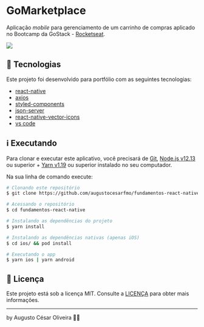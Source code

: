 # GoMarketplace

Aplicação _mobile_ para gerenciamento de um carrinho de compras aplicado no Bootcamp da GoStack - [Rocketseat](https://rocketseat.com.br/).

![](https://imgur.com/O8UW80B.png)

## 🚀 Tecnologias

Este projeto foi desenvolvido para portfólio com as seguintes tecnologias:

- [react-native](https://reactnative.dev/)
- [axios](https://github.com/axios/axios)
- [styled-components](https://styled-components.com/)
- [json-server](https://github.com/typicode/json-server)
- [react-native-vector-icons](https://github.com/oblador/react-native-vector-icons)
- [vs code][vc]

## ℹ️ Executando

Para clonar e executar este aplicativo, você precisará de [Git](https://git-scm.com), [Node.js v12.13][nodejs] ou superior + [Yarn v1.19][yarn] ou superior instalado no seu computador.

Na sua linha de comando execute:

```bash
# Clonando este repositório
$ git clone https://github.com/augustocesarfmo/fundamentos-react-native.git

# Acessando o repositório
$ cd fundamentos-react-native

# Instalando as dependências do projeto
$ yarn install

# Instalando as dependências nativas (apenas iOS)
$ cd ios/ && pod install

# Executando o app
$ yarn ios | yarn android
```

## 📝 Licença

Este projeto está sob a licença MIT. Consulte a [LICENÇA](https://github.com/fradeneto/devradar-mobile/blob/master/LICENSE) para obter mais informações.

---

by Augusto César Oliveira 👐🏼

[nodejs]: https://nodejs.org/
[yarn]: https://yarnpkg.com/
[vc]: https://code.visualstudio.com/
